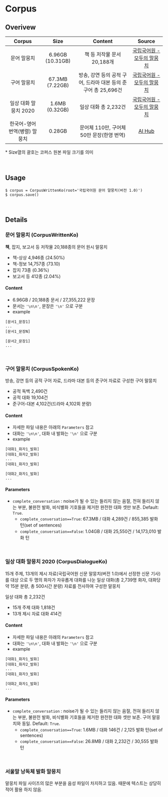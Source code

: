 # Corpus

## Overivew
|Corpus|Size|Content|Source|
|:-:|:-:|:-:|:-:|
|문어 말뭉치|6.96GB (10.31GB)|책 등 저작물 문서 20,188개|[국립국어원 - 모두의 말뭉치](https://corpus.korean.go.kr/main.do)|
|구어 말뭉치|67.3MB (7.22GB)|방송, 강연 등의 공적 구어, 드라마 대본 등의 준구어 총 25,696건|[국립국어원 - 모두의 말뭉치](https://corpus.korean.go.kr/main.do)|
|일상 대화 말뭉치 2020|1.6MB (0.32GB)|일상 대화 총 2,232건|[국립국어원 - 모두의 말뭉치](https://corpus.korean.go.kr/main.do)|
|한국어-영어 번역(병렬) 말뭉치|0.28GB|문어체 110만, 구어체 50만 문장(한영 번역)|[AI Hub](https://aihub.or.kr/aidata/87)|

\* Size열의 괄호는 코퍼스 원본 파일 크기를 의미

<br>

## Usage
```
$ corpus = CorpusWrittenKo(root='국립국어원 문어 말뭉치(버전 1.0)')
$ corpus.save()
```
<br>

## Details

### 문어 말뭉치 (CorpusWrittenKo)
**책**, 잡지, 보고서 등 저작물 20,188종의 문어 원시 말뭉치
- 책-상상 4,946종 (24.50%)
- 책-정보 14,757종 (73.10)
- 잡지 73종 (0.36%)
- 보고서 등 412종 (2.04%)

#### Content
- 6.96GB / 20,188종 문서 / 27,355,222 문장
- 문서는 `'\n\n'`, 문장은 `'\n'` 으로 구분
- example
```
[문서1_문장1]
...
[문서1_문장N]

[문서2_문장1]
...
```

<br>


### 구어 말뭉치 (CorpusSpokenKo)
방송, 강연 등의 공적 구어 자료, 드라마 대본 등의 준구어 자료로 구성한 구어 말뭉치
- 공적 독백 2,490건
- 공적 대화 19,104건
- 준구어-대본 4,102건(드라마 4,102회 분량)

#### Content
- 자세한 파일 내용은 아래의 `Parameters` 참고
- 대화는 `'\n\n'`, 대화 내 발화는 `'\n'` 으로 구분
- example
```
[대화1_화자1_발화]
[대화1_화자2_발화]
...
[대화1_화자3_발화]

[대화2_화자1_발화]
...
```

#### Parameters
- `complete_conversation` : noise가 될 수 있는 들리지 않는 음절, 전혀 들리지 않는 부분, ­불완전 발화, 비식별화 기호들을 제거한 완전한 대화 셋만 보존. Default: `True`.
    - `complete_conversation==True`: 67.3MB / 대화 4,289건 / 855,385 발화 턴(set of sentences)
    - `complete_conversation==False`: 1.04GB / 대화 25,550건 / 14,173,010 발화 턴

<br>


### 일상 대화 말뭉치 2020 (CorpusDialogueKo)
15개 주제, 13개의 제시 자료(국립국어원 신문 말뭉치(버전 1.0)에서 선정한 신문 기사)를 대상
으로 두 명의 화자가 자유롭게 대화를 나눈 일상 대화(총 2,739명 화자, 대화당 약 15분 분량,
총 500시간 분량) 자료를 전사하여 구성한 말뭉치

일상 대화 총 2,232건
- 15개 주제 대화 1,818건
- 13개 제시 자료 대화 414건

#### Content
- 자세한 파일 내용은 아래의 `Parameters` 참고
- 대화는 `'\n\n'`, 대화 내 발화는 `'\n'` 으로 구분
- example
```
[대화1_화자1_발화]
[대화1_화자2_발화]
...
[대화1_화자3_발화]

[대화2_화자1_발화]
...
```

#### Parameters
- `complete_conversation` : noise가 될 수 있는 들리지 않는 음절, 전혀 들리지 않는 부분, ­불완전 발화, 비식별화 기호들을 제거한 완전한 대화 셋만 보존. 구어 말뭉치와 동일. Default: `True`.
    - `complete_conversation==True`: 1.6MB / 대화 146건 / 2,125 발화 턴(set of sentences)
    - `complete_conversation==False`: 26.8MB / 대화 2,232건 / 30,555 발화 턴

<br>

### 서울말 낭독체 발화 말뭉치
말뭉치 파일 사이즈의 많은 부분을 음성 파일이 차지하고 있음. 때문에 텍스트는 상당히 적어 활용 하지 않음.